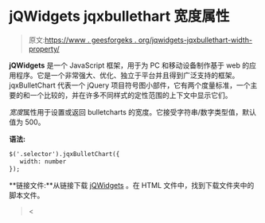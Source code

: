 # jQWidgets jqxbullethart 宽度属性

> 原文:[https://www . geesforgeks . org/jqwidgets-jqxbullethart-width-property/](https://www.geeksforgeeks.org/jqwidgets-jqxbulletchart-width-property/)

**jQWidgets** 是一个 JavaScript 框架，用于为 PC 和移动设备制作基于 web 的应用程序。它是一个非常强大、优化、独立于平台并且得到广泛支持的框架。jqxBulletChart 代表一个 jQuery 项目符号图小部件，它有两个度量标准，一个主要的和一个比较的，并在许多不同样式的定性范围的上下文中显示它们。

*宽度*属性用于设置或返回 bulletcharts 的宽度。它接受字符串/数字类型值，默认值为 500。

**语法:**

```html
$('.selector').jqxBulletChart({
   width: number
});
```

**链接文件:**从链接下载 [jQWidgets](https://www.jqwidgets.com/download/) 。在 HTML 文件中，找到下载文件夹中的脚本文件。

> <link rel="”stylesheet”" href="”jqwidgets/styles/jqx.base.css”" type="”text/css”"><
